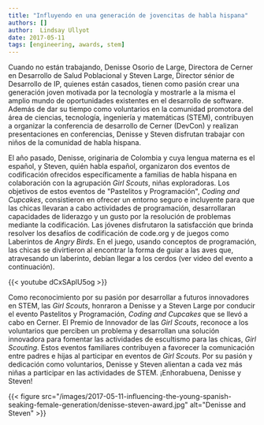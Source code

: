 ```yaml
---
title: "Influyendo en una generación de jovencitas de habla hispana"
authors: []
author:  Lindsay Ullyot
date: 2017-05-11
tags: [engineering, awards, stem]
---
```


Cuando no están trabajando, Denisse Osorio de Large, Directora de Cerner en Desarrollo de Salud Poblacional y Steven Large, Director sénior de Desarrollo de IP, quienes están casados, tienen como pasión crear una generación joven motivada por la tecnología y mostrarle a la misma el amplio mundo de oportunidades existentes en el desarrollo de software. Además de dar su tiempo como voluntarios en la comunidad promotora del área de ciencias, tecnología, ingeniería y matemáticas (STEM), contribuyen a organizar la conferencia de desarrollo de Cerner (DevCon) y realizan presentaciones en conferencias, Denisse y Steven disfrutan trabajar con niños de la comunidad de habla hispana.

El año pasado, Denisse, originaria de Colombia y cuya lengua materna es el español, y Steven, quién habla español, organizaron dos eventos de codificación ofrecidos específicamente a familias de habla hispana en colaboración con la agrupación _Girl Scouts_, niñas exploradoras. Los objetivos de estos eventos de "Pastelitos y Programación", _Coding and Cupcakes_, consistieron en ofrecer un entorno seguro e incluyente para que las chicas llevaran a cabo actividades de programación, desarrollaran capacidades de liderazgo y un gusto por la resolución de problemas mediante la codificación. Las jóvenes disfrutaron la satisfacción que brinda resolver los desafíos de codificación de code.org y de juegos como Laberintos de _Angry Birds_. En el juego, usando conceptos de programación, las chicas se divirtieron al encontrar la forma de guiar a las aves que, atravesando un laberinto, debían llegar a los cerdos (ver video del evento a continuación).

{{< youtube dCxSAplU5og >}}

Como reconocimiento por su pasión por desarrollar a futuros innovadores en STEM, las _Girl Scouts_, honraron a Denisse y a Steven Large por conducir el evento Pastelitos y Programación, _Coding and Cupcakes_ que se llevó a cabo en Cerner. El Premio de Innovador de las _Girl Scouts_, reconoce a los voluntarios que perciben un problema y desarrollan una solución innovadora para fomentar las actividades de escultismo para las chicas, _Girl Scouting_. Estos eventos familiares contribuyen a favorecer la comunicación entre padres e hijas al participar en eventos de _Girl Scouts_. Por su pasión y dedicación como voluntarios, Denisse y Steven alientan a cada vez más niñas a participar en las actividades de STEM. ¡Enhorabuena, Denisse y Steven!

{{< figure src="/images/2017-05-11-influencing-the-young-spanish-seaking-female-generation/denisse-steven-award.jpg" alt="Denisse and Steven" >}}